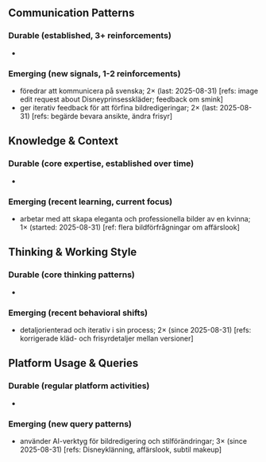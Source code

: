 ## Communication Patterns
### Durable (established, 3+ reinforcements)
- 

### Emerging (new signals, 1-2 reinforcements)
- föredrar att kommunicera på svenska; 2× (last: 2025-08-31) [refs: image edit request about Disneyprinsesskläder; feedback om smink]
- ger iterativ feedback för att förfina bildredigeringar; 2× (last: 2025-08-31) [refs: begärde bevara ansikte, ändra frisyr]

## Knowledge & Context
### Durable (core expertise, established over time)
- 

### Emerging (recent learning, current focus)
- arbetar med att skapa eleganta och professionella bilder av en kvinna; 1× (started: 2025-08-31) [ref: flera bildförfrågningar om affärslook]

## Thinking & Working Style
### Durable (core thinking patterns)
- 

### Emerging (recent behavioral shifts)
- detaljorienterad och iterativ i sin process; 2× (since 2025-08-31) [refs: korrigerade kläd- och frisyrdetaljer mellan versioner]

## Platform Usage & Queries
### Durable (regular platform activities)
- 

### Emerging (new query patterns)
- använder AI-verktyg för bildredigering och stilförändringar; 3× (since 2025-08-31) [refs: Disneyklänning, affärslook, subtil makeup]